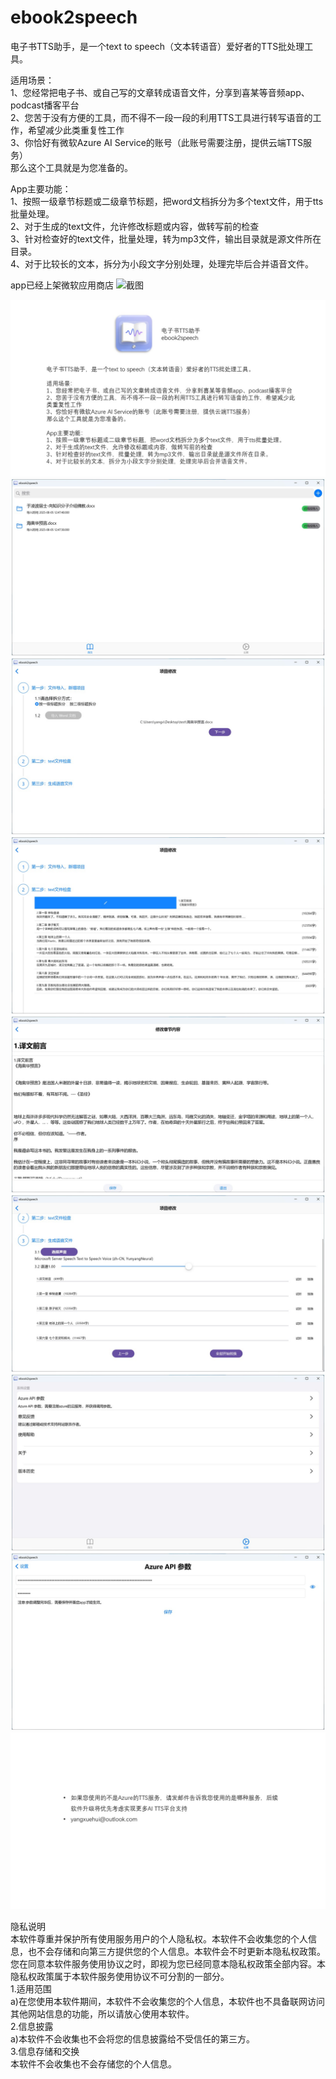 # ebook2speech
电子书TTS助手，是一个text to speech（文本转语音）爱好者的TTS批处理工具。<br>

适用场景：<br>
1、您经常把电子书、或自己写的文章转成语音文件，分享到喜某等音频app、podcast播客平台<br>
2、您苦于没有方便的工具，而不得不一段一段的利用TTS工具进行转写语音的工作，希望减少此类重复性工作<br>
3、你恰好有微软Azure AI Service的账号（此账号需要注册，提供云端TTS服务）<br>
那么这个工具就是为您准备的。<br>

App主要功能：<br>
1、按照一级章节标题或二级章节标题，把word文档拆分为多个text文件，用于tts批量处理。<br>
2、对于生成的text文件，允许修改标题或内容，做转写前的检查<br>
3、针对检查好的text文件，批量处理，转为mp3文件，输出目录就是源文件所在目录。<br>
4、对于比较长的文本，拆分为小段文字分别处理，处理完毕后合并语音文件。<br>

app已经上架微软应用商店
![截图]([Snipaste_2025-08-15_13-59-38.png](https://github.com/kyinwind/ebook2speech/blob/main/Snipaste_2025-08-15_13-59-38.png))


![欢迎页面](01.JPG)
![欢迎页面](02.JPG)
![欢迎页面](03.JPG)
![欢迎页面](04.JPG)
![欢迎页面](05.JPG)
![欢迎页面](06.JPG)
![欢迎页面](07.JPG)
![欢迎页面](08.JPG)
![欢迎页面](09.JPG)

隐私说明<br>
本软件尊重并保护所有使用服务用户的个人隐私权。本软件不会收集您的个人信息，也不会存储和向第三方提供您的个人信息。本软件会不时更新本隐私权政策。您在同意本软件服务使用协议之时，即视为您已经同意本隐私权政策全部内容。本隐私权政策属于本软件服务使用协议不可分割的一部分。<br>
1.适用范围<br>
a)在您使用本软件期间，本软件不会收集您的个人信息，本软件也不具备联网访问其他网站信息的功能，所以请放心使用本软件。<br>
2.信息披露<br>
a)本软件不会收集也不会将您的信息披露给不受信任的第三方。<br>
3.信息存储和交换<br>
本软件不会收集也不会存储您的个人信息。<br>
